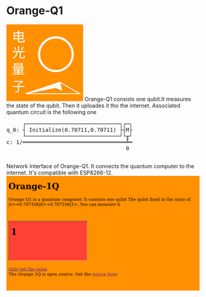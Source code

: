 # Orange-Q1
<img src="https://github.com/PhotonicQuantumComputing/Orange-Q1/raw/main/logo.png" width="200" height="200">
Orange-Q1 consists one qubit.It measures the state of the qubit. Then it uploades it tho the internet. Associated quantum circuit is the following one
<pre>
     ┌─────────────────────────────┐┌─┐
q_0: ┤ Initialize(0.70711,0.70711) ├┤M├
     └─────────────────────────────┘└╥┘
c: 1/════════════════════════════════╩═
                                     0 

</pre>
Network Interface of Orange-Q1. It connects the quantum computer to the internet. It's compatible with ESP8266-12.
<img src="https://github.com/PhotonicQuantumComputing/Orange-Q1/raw/main/Screenshot%20from%202021-07-22%2000-29-21.png"></img>
